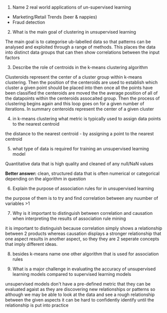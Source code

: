 1. Name 2 real world applications of un-supervised learning
- Marketing/Retail Trends (beer & nappies)
- Fraud detection

2. What is the main goal of clustering in unsupervised learning

The main goal is to categorise ub-labelled data so that patterns can be analysed and exploited through a range of methods. This places the data into distinct data groups that can then show correlations between the input factors

3. Describe the role of centroids in the k-means clustering algorithm

Clusteroids represent the center of a cluster group within k-means clustering. Then the position of the centeroids are used to establish which cluster a given point should be placed into then once all the points have been classified the centeroids are moved the the average position of all of the datapoints within the centeroids assocaited group. Then the process of clustering begins again and this loop goes on for a given number of iterations. In summary centeroids represent the center of a given cluster

4. in k-means clustering what metric is typically used to assign data points to the nearest centroid

the distance to the nearest centroid - by assigning a point to the nearest centroid

5. what type of data is required for training an unsupervised learning model

Quantitative data that is high quality and cleaned of any null/NaN values

**Better answer:**
clean, structured data that is often numerical or categorical depending on the algorithm in question

6. Explain the purpose of association rules for in unsupervised learning

the purpose of them is to try and find correlation between any nuumber of variables >1

7. Why is it important to distinguish between correlation and causation when interpreting the results of association rule mining

it is important to distinguish because correlation simply shows a relationship between 2 products whereas causation displays a stronger relationship that one aspect results in another aspect, so they they are 2 seperate concepts that imply different ideas.

8. besides k-means name one other algorithm that is used for association rules



9. What is a major challenge in evaluating the accuracy of unsupervised learning models compared to supervised learning models

unsupervised models don't have a pre-defined metric that they can be evaluated agaist as they are discovering new relationships or patterns so although we may be able to look at the data and see a rough relationship between the given aspects it can be hard to confidently identify until the relationship is put into practice